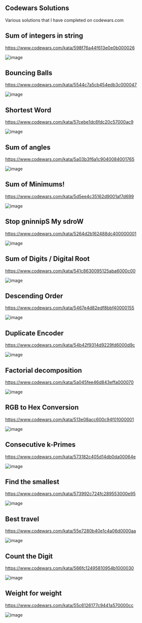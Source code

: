 
## Codewars Solutions

Various solutions that I have completed on codewars.com

##

## Sum of integers in string

https://www.codewars.com/kata/598f76a44f613e0e0b000026

![image](https://user-images.githubusercontent.com/85328038/217995097-cef86e04-2720-40e8-af54-4b3083a61887.png)

##

## Bouncing Balls

https://www.codewars.com/kata/5544c7a5cb454edb3c000047

![image](https://user-images.githubusercontent.com/85328038/217995335-502fd478-da24-452a-b611-0f5589c41bcd.png)

##

## Shortest Word

https://www.codewars.com/kata/57cebe1dc6fdc20c57000ac9

![image](https://user-images.githubusercontent.com/85328038/217995477-d9a283eb-5756-4833-850f-e2fd6e06e359.png)

##

## Sum of angles

https://www.codewars.com/kata/5a03b3f6a1c9040084001765

![image](https://user-images.githubusercontent.com/85328038/217995567-53571d47-c669-4f88-b1f0-2dbd8e11b291.png)

##

## Sum of Minimums!

https://www.codewars.com/kata/5d5ee4c35162d9001af7d699

![image](https://user-images.githubusercontent.com/85328038/217995673-218999ea-46eb-4965-b204-5f176acaa89c.png)

##

## Stop gninnipS My sdroW

https://www.codewars.com/kata/5264d2b162488dc400000001

![image](https://user-images.githubusercontent.com/85328038/217995969-8dd580a0-5045-4373-a536-227450250c67.png)

##

## Sum of Digits / Digital Root

https://www.codewars.com/kata/541c8630095125aba6000c00

![image](https://user-images.githubusercontent.com/85328038/217996071-3dca1dbe-bd5f-483b-b473-c0cdb5e50499.png)

##

## Descending Order

https://www.codewars.com/kata/5467e4d82edf8bbf40000155

![image](https://user-images.githubusercontent.com/85328038/217996194-3cbb4a52-3d38-48bf-b91c-bff97ab800b5.png)

##

## Duplicate Encoder

https://www.codewars.com/kata/54b42f9314d9229fd6000d9c

![image](https://user-images.githubusercontent.com/85328038/217996299-20318387-d60c-46c6-a85c-53198b06264a.png)

##

## Factorial decomposition

https://www.codewars.com/kata/5a045fee46d843effa000070

![image](https://user-images.githubusercontent.com/85328038/217996409-a0e4f5b7-fd34-459d-b935-feeb22ef37b9.png)

##

## RGB to Hex Conversion

https://www.codewars.com/kata/513e08acc600c94f01000001

![image](https://user-images.githubusercontent.com/85328038/217996946-8967d914-5428-446d-a11c-fb4e5012b7ff.png)

##

## Consecutive k-Primes

https://www.codewars.com/kata/573182c405d14db0da00064e

![image](https://user-images.githubusercontent.com/85328038/217997098-c8cb5d5b-5336-43b9-972e-a82aa1d296ca.png)

##

## Find the smallest 

https://www.codewars.com/kata/573992c724fc289553000e95

![image](https://user-images.githubusercontent.com/85328038/217997173-d2945aff-8163-46d2-a49e-c3ec9677ec2e.png)

##

## Best travel

https://www.codewars.com/kata/55e7280b40e1c4a06d0000aa

![image](https://user-images.githubusercontent.com/85328038/217997268-08bd3375-a331-4ccd-9ec4-209ad5d1ad11.png)

##

## Count the Digit

https://www.codewars.com/kata/566fc12495810954b1000030

![image](https://user-images.githubusercontent.com/85328038/217997356-04713891-986d-41d0-8b00-841bccaea5c2.png)

##

## Weight for weight

https://www.codewars.com/kata/55c6126177c9441a570000cc

![image](https://user-images.githubusercontent.com/85328038/217997457-bfae6439-ae30-4d03-abe7-1cd6515b9c7f.png)

##

